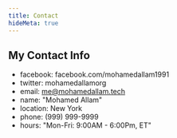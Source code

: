 ```yaml
---
title: Contact
hideMeta: true
---
```


## My Contact Info

- facebook: facebook.com/mohamedallam1991
- twitter: mohamedallamorg
- email: me@mohamedallam.tech
- name: "Mohamed Allam"
- location: New York
- phone: (999) 999-9999
- hours: "Mon-Fri: 9:00AM - 6:00Pm, ET"
